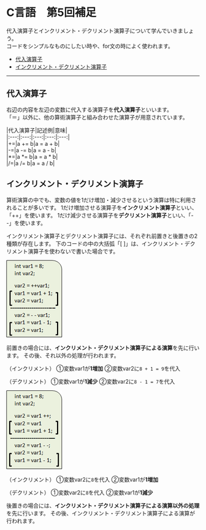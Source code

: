 # C言語　第5回補足
代入演算子とインクリメント・デクリメント演算子について学んでいきましょう。  
コードをシンプルなものにしたい時や、for文の時によく使われます。

  - [代入演算子](#代入演算子)
  - [インクリメント・デクリメント演算子](#インクリメント・デクリメント演算子)
   ------------------------------
  
## 代入演算子
右辺の内容を左辺の変数に代入する演算子を**代入演算子**といいます。  
「＝」以外に、他の算術演算子と組み合わせた演算子が用意されています。  

|代入演算子|記述例|意味|  
|:---:|:---:|:---:|:---:|:---:|  
|+=|a += b|a = a + b|  
|-=|a -= b|a = a - b|  
|*=|a *= b|a = a * b|  
|/=|a /= b|a = a / b|


## インクリメント・デクリメント演算子
算術演算の中でも、変数の値を1だけ増加・減少させるという演算は特に利用されることが多いです。
1だけ増加させる演算子を**インクリメント演算子**といい、「++」を使います。
1だけ減少させる演算子を**デクリメント演算子**といい、「- -」を使います。

インクリメント演算子とデクリメント演算子には、それぞれ前置きと後置きの2種類が存在します。
下のコードの中の大括弧「[ ]」は、インクリメント・デクリメント演算子を使わないで書いた場合です。

![](./img/pc_05+_1.png)

前置きの場合には、**インクリメント・デクリメント演算子による演算**を先に行います。
その後、それ以外の処理が行われます。

（インクリメント）
①変数var1が**1増加**
②変数var2に`8 + 1 = 9`を代入

（デクリメント）
①変数var1が**1減少**
②変数var2に`8 - 1 = 7`を代入

![](./img/pc_05+_2.png)

（インクリメント）
①変数var2に`8`を代入
②変数var1が**1増加**

（デクリメント）
①変数var2に`8`を代入
②変数var1が**1減少**

後置きの場合には、**インクリメント・デクリメント演算子による演算以外の処理**を先に行います。
その後、インクリメント・デクリメント演算子による演算が行われます。
